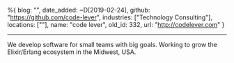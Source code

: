 %{
  blog: "",
  date_added: ~D[2019-02-24],
  github: "https://github.com/code-lever",
  industries: ["Technology Consulting"],
  locations: [""],
  name: "code lever",
  old_id: 332,
  url: "http://codelever.com"
}

---

We develop software for small teams with big goals. Working to grow the Elixir/Erlang ecosystem in the Midwest, USA.
